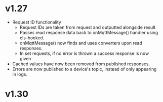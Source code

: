 # v1.27

- Request ID functionality
  - Request IDs are taken from request and outputted alongside result.
  - Passes read response data back to onMqttMessage() handler using cls-hooked.
  - onMqttMessage() now finds and uses converters upon read responses.
  - In set requests, if no error is thrown a success response is now given
- Cached values have now been removed from published responses.
- Errors are now published to a device's topic, instead of only appearing in logs.

# v1.30
